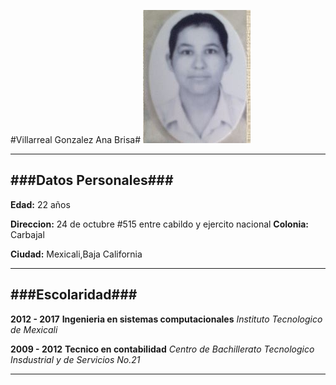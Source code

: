 #Villarreal Gonzalez Ana Brisa#
![foto](https://raw.githubusercontent.com/Brisa2310/Markdown/master/foto.JPG)

---

###Datos Personales###
---
**Edad:** 22 años

**Direccion:** 24 de octubre #515 entre cabildo y ejercito nacional **Colonia:** Carbajal

**Ciudad:** Mexicali,Baja California


---
###Escolaridad###
---
**2012 - 2017** **Ingenieria en sistemas computacionales**
*Instituto Tecnologico de Mexicali*

**2009 - 2012** **Tecnico en contabilidad**
*Centro de Bachillerato Tecnologico Insdustrial y de Servicios No.21*

---
